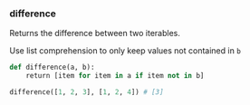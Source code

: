 ### difference

Returns the difference between two iterables.

Use list comprehension to only keep values not contained in `b`

```python
def difference(a, b):
    return [item for item in a if item not in b]
```
``` python
difference([1, 2, 3], [1, 2, 4]) # [3]
```
